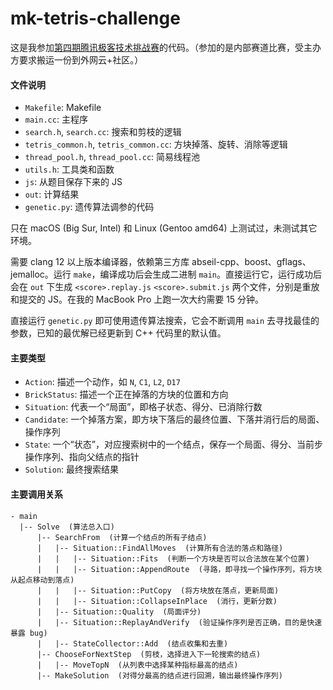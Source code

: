 mk-tetris-challenge
===================

这是我参加[第四期腾讯极客技术挑战赛](https://cloud.tencent.com/developer/competition/introduction/10015)的代码。（参加的是内部赛道比赛，受主办方要求搬运一份到外网云+社区。）

#### 文件说明

* `Makefile`: Makefile
* `main.cc`: 主程序
* `search.h`, `search.cc`: 搜索和剪枝的逻辑
* `tetris_common.h`, `tetris_common.cc`: 方块掉落、旋转、消除等逻辑
* `thread_pool.h`, `thread_pool.cc`: 简易线程池
* `utils.h`: 工具类和函数
* `js`: 从题目保存下来的 JS
* `out`: 计算结果
* `genetic.py`: 遗传算法调参的代码

只在 macOS (Big Sur, Intel) 和 Linux (Gentoo amd64) 上测试过，未测试其它环境。

需要 clang 12 以上版本编译器，依赖第三方库 abseil-cpp、boost、gflags、jemalloc。运行 `make`，编译成功后会生成二进制 `main`。直接运行它，运行成功后会在 `out` 下生成 `<score>.replay.js` `<score>.submit.js` 两个文件，分别是重放和提交的 JS。在我的 MacBook Pro 上跑一次大约需要 15 分钟。

直接运行 `genetic.py` 即可使用遗传算法搜索，它会不断调用 `main` 去寻找最佳的参数，已知的最优解已经更新到 C++ 代码里的默认值。

#### 主要类型

* `Action`: 描述一个动作，如 `N`, `C1`, `L2`, `D17`
* `BrickStatus`: 描述一个正在掉落的方块的位置和方向
* `Situation`: 代表一个“局面”，即格子状态、得分、已消除行数
* `Candidate`: 一个掉落方案，即方块下落后的最终位置、下落并消行后的局面、操作序列
* `State`: 一个“状态”，对应搜索树中的一个结点，保存一个局面、得分、当前步操作序列、指向父结点的指针
* `Solution`: 最终搜索结果

#### 主要调用关系

```
- main
  |-- Solve  (算法总入口)
      |-- SearchFrom  (计算一个结点的所有子结点)
      |   |-- Situation::FindAllMoves  (计算所有合法的落点和路径)
      |   |   |-- Situation::Fits  (判断一个方块是否可以合法放在某个位置)
      |   |   |-- Situation::AppendRoute  (寻路，即寻找一个操作序列，将方块从起点移动到落点)
      |   |   |-- Situation::PutCopy  (将方块放在落点，更新局面)
      |   |   |-- Situation::CollapseInPlace  (消行，更新分数)
      |   |-- Situation::Quality  (局面评分)
      |   |-- Situation::ReplayAndVerify  (验证操作序列是否正确，目的是快速暴露 bug)
      |   |-- StateCollector::Add  (结点收集和去重)
      |-- ChooseForNextStep  (剪枝，选择进入下一轮搜索的结点)
      |   |-- MoveTopN  (从列表中选择某种指标最高的结点)
      |-- MakeSolution  (对得分最高的结点进行回溯，输出最终操作序列)
```
